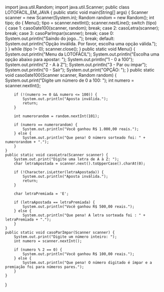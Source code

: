 import java.util.Random;
import java.util.Scanner;
public class LOTOFACIL_EM_JAVA {
    public static void main(String[] args) {
        Scanner scanner = new Scanner(System.in);
        Random random = new Random();
        int tipo;
        do {
            Menu();
            tipo = scanner.nextInt();
            scanner.nextLine();
            switch (tipo) {
                case 1: caso0ate100(scanner, random);
                    break;
                case 2: casoLetra(scanner);
                    break;
                case 3: casoParImpar(scanner);
                    break;
                case 0: System.out.println("Saindo do jogo...");
                    break;
                default: System.out.println("Opção inválida. Por favor, escolha uma opção válida.");
            }
        } while (tipo != 0);
        scanner.close();
    }
    public static void Menu() {
        System.out.println("Menu da LOTOFÁCIL");
        System.out.println("Escolha uma opção abaixo para apostar: ");
        System.out.println("1 - 0 a 100");
        System.out.println("2 - A à Z");
        System.out.println("3 - Par ou ímpar");
        System.out.println("0 - Sair");
        System.out.print("OPÇÃO: ");
    }
    public static void caso0ate100(Scanner scanner, Random random) {
        System.out.print("Digite um número de 0 a 100: ");
        int numero = scanner.nextInt();

        if (!(numero >= 0 && numero <= 100)) {
            System.out.println("Aposta inválida.");
            return;
        }

        int numerorandom = random.nextInt(101);

        if (numero == numerorandom) {
            System.out.println("Você ganhou R$ 1.000,00 reais.");
        } else {
            System.out.println("Que pena! O número sorteado foi: " + numerorandom + ".");
        }
    }
    public static void casoLetra(Scanner scanner) {
        System.out.print("Digite uma letra de A à Z: ");
        char letraApostada = scanner.next().toUpperCase().charAt(0);

        if (!Character.isLetter(letraApostada)) {
            System.out.println("Aposta inválida.");
            return;
        }

        char letraPremiada = 'E';

        if (letraApostada == letraPremiada) {
            System.out.println("Você ganhou R$ 500,00 reais.");
        } else {
            System.out.println("Que pena! A letra sorteada foi : " + letraPremiada + ".");
        }
    }
    public static void casoParImpar(Scanner scanner) {
        System.out.print("Digite um número inteiro: ");
        int numero = scanner.nextInt();

        if (numero % 2 == 0) {
            System.out.println("Você ganhou R$ 100,00 reais.");
        } else {
            System.out.println("Que pena! O número digitado é ímpar e a premiação foi para números pares.");
        }
    }
}
